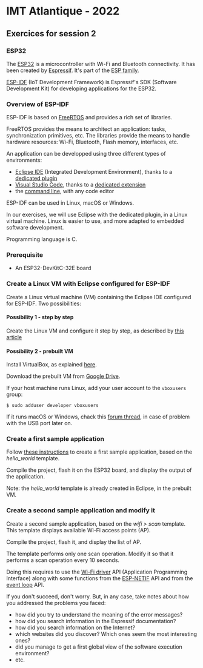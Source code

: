 # IMT Atlantique - 2022

## Exercices for session 2

### ESP32

The [ESP32](https://www.espressif.com/en/products/socs/esp32) is a microcontroller with Wi-Fi and Bluetooth connectivity. It has been created by [Espressif](https://www.espressif.com/en). It's part of the [ESP family](https://pascalbod.github.io/iot-en-presentation/connectedDevice.html#/4/38).

[ESP-IDF](https://www.espressif.com/en/products/sdks/esp-idf) (IoT Development Framework) is Espressif's SDK (Software Development Kit) for developing applications for the ESP32.

### Overview of ESP-IDF

ESP-IDF is based on [FreeRTOS](https://www.freertos.org/) and provides a rich set of libraries.

FreeRTOS provides the means to architect an application: tasks, synchronization primitives, etc. The libraries provide the means to handle hardware resources: Wi-Fi, Bluetooth, Flash memory, interfaces, etc.

An application can be developped using three different types of environments:

* [Eclipse IDE](https://www.eclipse.org/ide/) (Integrated Development Environment), thanks to a [dedicated plugin](https://github.com/espressif/idf-eclipse-plugin/blob/master/README.md)
* [Visual Studio Code](https://code.visualstudio.com/), thanks to a [dedicated extension](https://marketplace.visualstudio.com/items?itemName=espressif.esp-idf-extension)
* the [command line](https://docs.espressif.com/projects/esp-idf/en/latest/esp32/get-started/linux-macos-setup.html), with any code editor

ESP-IDF can be used in Linux, macOS or Windows.

In our exercises, we will use Eclipse with the dedicated plugin, in a Linux virtual machine. Linux is easier to use, and more adapted to embedded software development.

Programming language is C.

### Prerequisite

* An ESP32-DevKitC-32E board

### Create a Linux VM with Eclipse configured for ESP-IDF

Create a Linux virtual machine (VM) containing the Eclipse IDE configured for ESP-IDF. Two possibilities:

#### Possibility 1 - step by step

Create the Linux VM and configure it step by step, as described by [this article](https://github.com/PascalBod/lm-esp32-eclipse)

#### Possibility 2 - prebuilt VM

Install VirtualBox, as explained [here](https://github.com/PascalBod/lm-vm#virtualbox-installation).

Download the prebuilt VM from [Google Drive](https://drive.google.com/file/d/1fywW3ImaU_9D1ZQVogXougMhSMqiRUao/view?usp=sharing).

If your host machine runs Linux, add your user account to the `vboxusers` group:

```shell
$ sudo adduser developer vboxusers
```

If it runs macOS or Windows, chack this [forum thread](https://forums.virtualbox.org/viewtopic.php?f=35&t=82639), in case of problem with the USB port later on.

### Create a first sample application

Follow [these instructions](https://github.com/PascalBod/lm-esp32-eclipse#sample-application) to create a first sample application, based on the *hello_world* template.

Compile the project, flash it on the ESP32 board, and display the output of the application.

Note: the *hello_world* template is already created in Eclipse, in the prebuilt VM.

### Create a second sample application and modify it

Create a second sample application, based on the *wifi > scan* template. This template displays available Wi-Fi access points (AP).

Compile the project, flash it, and display the list of AP.

The template performs only one scan operation. Modify it so that it performs a scan operation every 10 seconds.

Doing this requires to use the [Wi-Fi driver](https://docs.espressif.com/projects/esp-idf/en/v4.4/esp32/api-guides/wifi.html) API (Application Programming Interface) along with some functions from the [ESP-NETIF](https://docs.espressif.com/projects/esp-idf/en/v4.4/esp32/api-reference/network/esp_netif.html) API and from the [event loop](https://docs.espressif.com/projects/esp-idf/en/v4.4/esp32/api-reference/system/esp_event.html) API. 

If you don't succeed, don't worry. But, in any case, take notes about how you addressed the problems you faced:

* how did you try to understand the meaning of the error messages?
* how did you search information in the Espressif documentation?
* how did you search information on the Internet?
* which websites did you discover? Which ones seem the most interesting ones?
* did you manage to get a first global view of the software execution environment?
* etc.